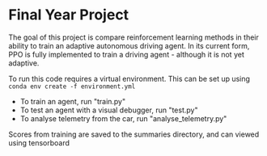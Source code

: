 # Final Year Project

The goal of this project is compare reinforcement learning methods in their ability to train an adaptive autonomous
driving agent. In its current form, PPO is fully implemented to train a driving agent - although it is not yet
adaptive.

To run this code requires a virtual environment. This can be set up using <code>conda env create -f environment.yml
</code>

<ul>
<li>To train an agent, run "train.py"</li>
<li>To test an agent with a visual debugger, run "test.py"</li>
<li>To analyse telemetry from the car, run "analyse_telemetry.py"</li>
</ul>

Scores from training are saved to the summaries directory, and can viewed using tensorboard